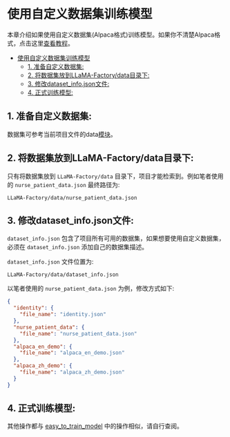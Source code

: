 # 使用自定义数据集训练模型

本章介绍如果使用自定义数据集(Alpaca格式)训练模型。如果你不清楚Alpaca格式，点击这里[查看教程](../data_structure/README.md)。

- [使用自定义数据集训练模型](#使用自定义数据集训练模型)
  - [1. 准备自定义数据集:](#1-准备自定义数据集)
  - [2. 将数据集放到LLaMA-Factory/data目录下:](#2-将数据集放到llama-factorydata目录下)
  - [3. 修改dataset\_info.json文件:](#3-修改dataset_infojson文件)
  - [4. 正式训练模型:](#4-正式训练模型)


## 1. 准备自定义数据集:

数据集可参考当前项目文件的data[模块](../data/nurse_patient_data.json)。


## 2. 将数据集放到LLaMA-Factory/data目录下:

只有将数据集放到 `LLaMA-Factory/data` 目录下，项目才能检索到。例如笔者使用的 `nurse_patient_data.json` 最终路径为:

```log
LLaMA-Factory/data/nurse_patient_data.json
```


## 3. 修改dataset_info.json文件:

`dataset_info.json` 包含了项目所有可用的数据集，如果想要使用自定义数据集，必须在 `dataset_info.json` 添加自己的数据集描述。

`dataset_info.json` 文件位置为:

```log
LLaMA-Factory/data/dataset_info.json
```

以笔者使用的 `nurse_patient_data.json` 为例，修改方式如下:

```json
{
  "identity": {
    "file_name": "identity.json"
  },
  "nurse_patient_data": {
    "file_name": "nurse_patient_data.json"
  },
  "alpaca_en_demo": {
    "file_name": "alpaca_en_demo.json"
  },
  "alpaca_zh_demo": {
    "file_name": "alpaca_zh_demo.json"
  }
}
```

## 4. 正式训练模型:

其他操作都与 [easy_to_train_model](../easy_to_train_model/README.md) 中的操作相似，请自行查阅。